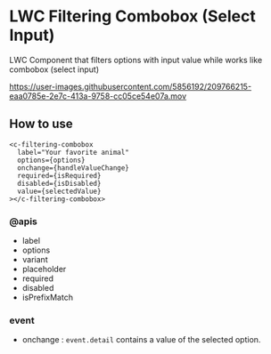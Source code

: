 # LWC Filtering Combobox (Select Input)

LWC Component that filters options with input value while works like combobox (select input)

https://user-images.githubusercontent.com/5856192/209766215-eaa0785e-2e7c-413a-9758-cc05ce54e07a.mov

## How to use


```
<c-filtering-combobox
  label="Your favorite animal"
  options={options}
  onchange={handleValueChange}
  required={isRequired}
  disabled={isDisabled}
  value={selectedValue}
></c-filtering-combobox>
```

### @apis
- label
- options
- variant
- placeholder
- required
- disabled
- isPrefixMatch

### event
- onchange : `event.detail` contains a value of the selected option.
